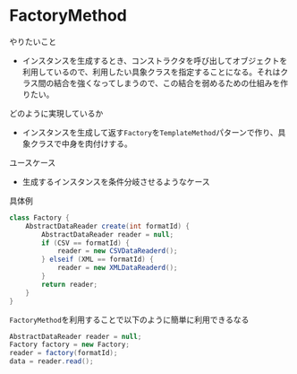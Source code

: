 # FactoryMethod

やりたいこと
- インスタンスを生成するとき、コンストラクタを呼び出してオブジェクトを利用しているので、利用したい具象クラスを指定することになる。それはクラス間の結合を強くなってしまうので、この結合を弱めるための仕組みを作りたい。

どのように実現しているか
- インスタンスを生成して返す`Factory`を`TemplateMethod`パターンで作り、具象クラスで中身を肉付けする。

ユースケース
- 生成するインスタンスを条件分岐させるようなケース

具体例
```java
class Factory {
    AbstractDataReader create(int formatId) {
        AbstractDataReader reader = null;
        if (CSV == formatId) {
            reader = new CSVDataReaderd();
        } elseif (XML == formatId) {
            reader = new XMLDataReaderd();
        }
        return reader;
    }
}
```

`FactoryMethod`を利用することで以下のように簡単に利用できるなる
```java
AbstractDataReader reader = null;
Factory factory = new Factory;
reader = factory(formatId);
data = reader.read();
```